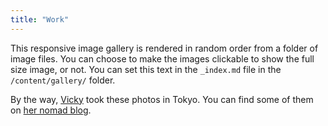 ```yaml
---
title: "Work"
---
```


This responsive image gallery is rendered in random order from a folder of image files. You can choose to make the images clickable to show the full size image, or not. You can set this text in the `_index.md` file in the `/content/gallery/` folder.

By the way, [Vicky](https://vickylai.com) took these photos in Tokyo. You can find some of them on [her nomad blog](https://heronebag.com).